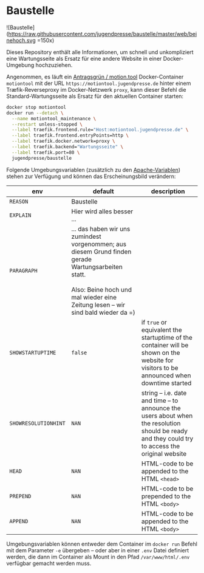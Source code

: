 # Baustelle

![Baustelle](https://raw.githubusercontent.com/jugendpresse/baustelle/master/web/beinehoch.svg =150x)

Dieses Repository enthält alle Informationen, um schnell und unkompliziert eine Wartungsseite als Ersatz für eine andere Website in einer Docker-Umgebung hochzuziehen.

Angenommen, es läuft ein [Antragsgrün / motion.tool](https://github.com/jugendpresse/docker-antragsgruen/) Docker-Container `motiontool` mit der URL `https://motiontool.jugendpresse.de` hinter einem Træfik-Reverseproxy im Docker-Netzwerk `proxy`, kann dieser Befehl die Standard-Wartungsseite als Ersatz für den aktuellen Container starten:

```sh
docker stop motiontool
docker run --detach \
  --name motiontool_maintenance \
  --restart unless-stopped \
  --label traefik.frontend.rule="Host:motiontool.jugendpresse.de" \
  --label traefik.frontend.entryPoints=http \
  --label traefik.docker.network=proxy \
  --label traefik.backend="Wartungsseite" \
  --label traefik.port=80 \
  jugendpresse/baustelle
```

Folgende Umgebungsvariablen (zusätzlich zu den [Apache-Variablen](https://github.com/jugendpresse/docker-apache#environmental-variables)) stehen zur Verfügung und können das Erscheinungsbild verändern:

| env                   | default               | description |
| --------------------- | --------------------- | ----------- |
| `REASON`              | Baustelle             | |
| `EXPLAIN`             | Hier wird alles besser ... | |
| `PARAGRAPH`           | ... das haben wir uns zumindest vorgenommen; aus diesem Grund finden gerade Wartungsarbeiten statt.<br/><br/>Also: Beine hoch und mal wieder eine Zeitung lesen &ndash; wir sind bald wieder da =) | |
| `SHOWSTARTUPTIME`     | `false`               | if `true` or equivalent the startuptime of the container will be shown on the website for visitors to be announced when downtime started |
| `SHOWRESOLUTIONHINT`  | `NAN`                 | string – i.e. date and time – to announce the users about when the resolution should be ready and they could try to access the original website |
| `HEAD`                | `NAN`                 | HTML-code to be appended to the HTML `<head>` |
| `PREPEND`             | `NAN`                 | HTML-code to be prepended to the HTML `<body>` |
| `APPEND`              | `NAN`                 | HTML-code to be appended to the HTML `<body>` |

Umgebungsvariablen können entweder dem Container im `docker run` Befehl mit dem Parameter `-e` übergeben – oder aber in einer `.env` Datei definiert werden, die dann im Container als Mount in den Pfad `/var/www/html/.env` verfügbar gemacht werden muss.
